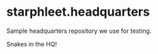 starphleet.headquarters
=======================

Sample headquarters repository we use for testing.

Snakes in the HQ!
